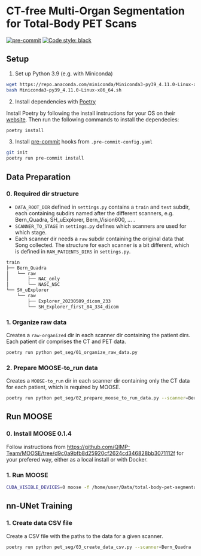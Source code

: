 # CT-free Multi-Organ Segmentation for Total-Body PET Scans

[![pre-commit](https://img.shields.io/badge/pre--commit-enabled-brightgreen?logo=pre-commit&logoColor=white)](https://github.com/pre-commit/pre-commit)
[![Code style: black](https://img.shields.io/badge/code%20style-black-000000.svg)](https://github.com/psf/black)

## Setup

1. Set up Python 3.9 (e.g. with Miniconda)

```bash
wget https://repo.anaconda.com/miniconda/Miniconda3-py39_4.11.0-Linux-x86_64.sh
bash Miniconda3-py39_4.11.0-Linux-x86_64.sh
```

2. Install dependencies with [Poetry](https://python-poetry.org)

Install Poetry by following the install instructions for your OS on their [website](https://python-poetry.org/docs/#installation).
Then run the following commands to install the dependecies:

```bash
poetry install
```

3. Install [pre-commit](https://pre-commit.com) hooks from `.pre-commit-config.yaml`

```bash
git init
poetry run pre-commit install
```

## Data Preparation

### 0. Required dir structure
- `DATA_ROOT_DIR` defined in `settings.py` contains a `train` and `test` subdir, each containing subdirs named after the different scanners, e.g. Bern_Quadra, SH_uExplorer, Bern_Vision600, ... .
- `SCANNER_TO_STAGE` in `settings.py` defines which scanners are used for which stage.
- Each scanner dir needs a `raw` subdir containing the original data that Song collected.
  The structure for each scanner is a bit different, which is defined in `RAW_PATIENTS_DIRS` in `settings.py`.

```bash
train
├── Bern_Quadra
│   └── raw
│       ├── NAC_only
│       └── NASC_NSC
└── SH_uExplorer
    └── raw
        ├── Explorer_20230509_dicom_233
        └── SH_Explorer_first_84_334_dicom
```

### 1. Organize raw data
Creates a `raw-organized` dir in each scanner dir containing the patient dirs.
Each patient dir comprises the CT and PET data.

```bash
poetry run python pet_seg/01_organize_raw_data.py
```

### 2. Prepare MOOSE-to_run data
Creates a `MOOSE-to_run` dir in each scanner dir containing only the CT data for each patient, which is required by MOOSE.

```bash
poetry run python pet_seg/02_prepare_moose_to_run_data.py --scanner=Bern_Quadra
```

## Run MOOSE

### 0. Install MOOSE 0.1.4
Follow instructions from https://github.com/QIMP-Team/MOOSE/tree/d9c0a9bfb8d25920cf2624cd346828bb3071112f for your prefered way,
either as a local install or with Docker.

### 1. Run MOOSE

```bash
CUDA_VISIBLE_DEVICES=0 moose -f /home/user/Data/total-body-pet-segmentation/Bern_Quadra/MOOSE-to_run
```

## nn-UNet Training

### 1. Create data CSV file
Create a CSV file with the paths to the data for a given scanner.

```bash
poetry run python pet_seg/03_create_data_csv.py --scanner=Bern_Quadra
```
